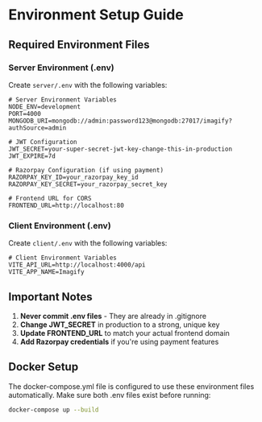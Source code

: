 # Environment Setup Guide

## Required Environment Files

### Server Environment (.env)

Create `server/.env` with the following variables:

```env
# Server Environment Variables
NODE_ENV=development
PORT=4000
MONGODB_URI=mongodb://admin:password123@mongodb:27017/imagify?authSource=admin

# JWT Configuration
JWT_SECRET=your-super-secret-jwt-key-change-this-in-production
JWT_EXPIRE=7d

# Razorpay Configuration (if using payment)
RAZORPAY_KEY_ID=your_razorpay_key_id
RAZORPAY_KEY_SECRET=your_razorpay_secret_key

# Frontend URL for CORS
FRONTEND_URL=http://localhost:80
```

### Client Environment (.env)

Create `client/.env` with the following variables:

```env
# Client Environment Variables
VITE_API_URL=http://localhost:4000/api
VITE_APP_NAME=Imagify
```

## Important Notes

1. **Never commit .env files** - They are already in .gitignore
2. **Change JWT_SECRET** in production to a strong, unique key
3. **Update FRONTEND_URL** to match your actual frontend domain
4. **Add Razorpay credentials** if you're using payment features

## Docker Setup

The docker-compose.yml file is configured to use these environment files automatically. Make sure both .env files exist before running:

```bash
docker-compose up --build
```
